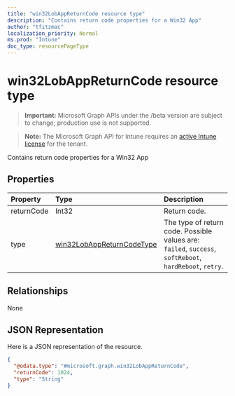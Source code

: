 ```yaml
---
title: "win32LobAppReturnCode resource type"
description: "Contains return code properties for a Win32 App"
author: "tfitzmac"
localization_priority: Normal
ms.prod: "Intune"
doc_type: resourcePageType
---
```


# win32LobAppReturnCode resource type

> **Important:** Microsoft Graph APIs under the /beta version are subject to change; production use is not supported.

> **Note:** The Microsoft Graph API for Intune requires an [active Intune license](https://go.microsoft.com/fwlink/?linkid=839381) for the tenant.

Contains return code properties for a Win32 App

## Properties
|Property|Type|Description|
|:---|:---|:---|
|returnCode|Int32|Return code.|
|type|[win32LobAppReturnCodeType](../resources/intune-apps-win32lobappreturncodetype.md)|The type of return code. Possible values are: `failed`, `success`, `softReboot`, `hardReboot`, `retry`.|

## Relationships
None

## JSON Representation
Here is a JSON representation of the resource.
<!-- {
  "blockType": "resource",
  "@odata.type": "microsoft.graph.win32LobAppReturnCode"
}
-->
``` json
{
  "@odata.type": "#microsoft.graph.win32LobAppReturnCode",
  "returnCode": 1024,
  "type": "String"
}
```





